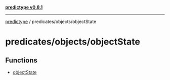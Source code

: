 [**predictype v0.8.1**](../../../README.md)

***

[predictype](../../../modules.md) / predicates/objects/objectState

# predicates/objects/objectState

## Functions

- [objectState](functions/objectState.md)
